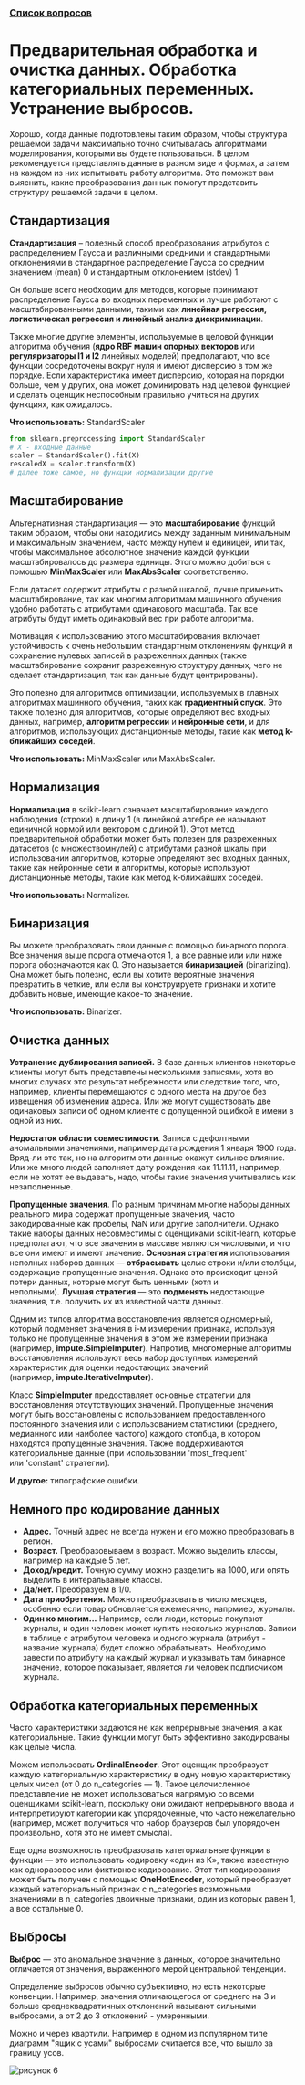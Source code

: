 ### [Список вопросов](main.md)

# Предварительная обработка и очистка данных. Обработка категориальных переменных. Устранение выбросов.

Хорошо, когда данные подготовлены таким образом, чтобы структура решаемой задачи максимально точно считывалась алгоритмами моделирования, которыми вы будете пользоваться. В целом рекомендуется представлять данные в разном виде и формах, а затем на каждом из них испытывать работу алгоритма. Это поможет вам выяснить, какие преобразования данных помогут представить структуру решаемой задачи в целом.

## Стандартизация

**Стандартизация** – полезный способ преобразования атрибутов с распределением Гаусса и различными средними и стандартными отклонениями в стандартное распределение Гаусса со средним значением (mean) 0 и стандартным отклонением (stdev) 1.

Он больше всего необходим для методов, которые принимают распределение Гаусса во входных переменных и лучше работают с масштабированными данными, такими как **линейная регрессия, логистическая регрессия и линейный анализ дискриминации**.

Также многие другие элементы, используемые в целовой функции алгоритма обучения (**ядро ​​RBF машин опорных векторов** или **регуляризаторы l1 и l2** линейных моделей) предполагают, что все функции сосредоточены вокруг нуля и имеют дисперсию в том же порядке. Если характеристика имеет дисперсию, которая на порядки больше, чем у других, она может доминировать над целевой функцией и сделать оценщик неспособным правильно учиться на других функциях, как ожидалось.

**Что использовать:** StandardScaler

``` python
from sklearn.preprocessing import StandardScaler
# X - входные данные
scaler = StandardScaler().fit(X)
rescaledX = scaler.transform(X)
# далее тоже самое, но функции нормализации другие
```

## Масштабирование

Альтернативная стандартизация — это **масштабирование** функций таким образом, чтобы они находились между заданным минимальным и максимальным значением, часто между нулем и единицей, или так, чтобы максимальное абсолютное значение каждой функции масштабировалось до размера единицы. Этого можно добиться с помощью **MinMaxScaler** или **MaxAbsScaler** соответственно.

Если датасет содержит атрибуты с разной шкалой, лучше применить масштабирование, так как многим алгоритмам машинного обучения удобно работать с атрибутами одинакового масштаба. Так все атрибуты будут иметь одинаковый вес при работе алгоритма.

Мотивация к использованию этого масштабирования включает устойчивость к очень небольшим стандартным отклонениям функций и сохранение нулевых записей в разреженных данных (также масштабирование сохранит разреженную структуру данных, чего не сделает стандартизация, так как данные будут центрированы).

Это полезно для алгоритмов оптимизации, используемых в главных алгоритмах машинного обучения, таких как **градиентный спуск**. Это также полезно для алгоритмов, которые определяют вес входных данных, например, **алгоритм регрессии** и **нейронные сети**, и для алгоритмов, использующих дистанционные методы, такие как **метод k-ближайших соседей**.


**Что использовать:** MinMaxScaler или MaxAbsScaler.

## Нормализация

**Нормализация** в scikit-learn означает масштабирование каждого наблюдения (строки) в длину 1 (в линейной алгебре ее называют единичной нормой или вектором с длиной 1). Этот метод предварительной обработки может быть полезен для разреженных датасетов (с множествомнулей) с атрибутами разной шкалы при использовании алгоритмов, которые определяют вес входных данных, такие как нейронные сети и алгоритмы, которые используют дистанционные методы, такие как метод k-ближайших соседей.

**Что использовать:** Normalizer.

## Бинаризация

Вы можете преобразовать свои данные с помощью бинарного порога. Все значения выше порога отмечаются 1, а все равные или или ниже порога обозначаются как 0. Это называется **бинаризацией** (binarizing). Она может быть полезно, если вы хотите вероятные значения превратить в четкие, или если вы конструируете признаки и хотите добавить новые, имеющие
какое-то значение.

**Что использовать:** Binarizer.

## Очистка данных

**Устранение дублирования записей.** В базе данных клиентов некоторые клиенты могут быть представлены несколькими записями, хотя во многих случаях это результат небрежности или следствие того, что, например, клиенты перемещаются
с одного места на другое без извещения об изменении адреса. Или же могут существовать две одинаковых записи об одном клиенте с допущенной ошибкой в имени в одной из них.

**Недостаток области совместимости**. Записи с дефолтными аномальными значениями, например дата рождения 1 января 1900 года. Вряд-ли это так, но на алгоритм эти данные окажут сильное влияние. Или же много людей заполняет дату рождения как 11.11.11, например, если не хотят ее выдавать, надо, чтобы такие значения учитывались как незаполненные.

**Пропущенные значения**. По разным причинам многие наборы данных реального мира содержат пропущенные значения, часто закодированные как пробелы, NaN или другие заполнители. Однако такие наборы данных несовместимы с оценщиками scikit-learn, которые предполагают, что все значения в массиве являются числовыми, и что все они имеют и имеют значение. **Основная стратегия** использования неполных наборов данных — **отбрасывать** целые строки и/или столбцы, содержащие пропущенные значения. Однако это происходит ценой потери данных, которые могут быть ценными (хотя и неполными). **Лучшая стратегия** — это **подменять** недостающие значения, т.е. получить их из известной части данных.

Одним из типов алгоритма восстановления является одномерный, который подменяет значения в i-м измерении признака, используя только не пропущенные значения в этом же измерении признака (например, **impute.SimpleImputer**). Напротив, многомерные алгоритмы восстановления используют весь набор доступных измерений характеристик для оценки недостающих значений (например, **impute.IterativeImputer**).

Класс **SimpleImputer** предоставляет основные стратегии для восстановления отсутствующих значений. Пропущенные значения могут быть восстановлены с использованием предоставленного постоянного значения или с использованием статистики (среднего, медианного или наиболее частого) каждого столбца, в котором находятся пропущенные значения. Также поддерживаются категориальные данные (при использовании 'most_frequent' или 'constant' стратегии).


**И другое:** типографские ошибки.

## Немного про кодирование данных

- **Адрес.** Точный адрес не всегда нужен и его можно преобразовать в регион.
- **Возраст.** Преобразовываем в возраст. Можно выделить классы, например на каждые 5 лет.
- **Доход/кредит.** Точную сумму можно разделить на 1000, или опять выделить в интеральваные классы.
- **Да/нет.** Преобразуем в 1/0.
- **Дата приобретения.** Можно преобразовать в число месяцев, особенно если товар обновляется ежемесячно, напрмиер, журналы.
- **Один ко многим...** Например, если люди, которые покупают журналы, и один человек может купить несколько журналов. Записи в таблице с атрибутом человека и одного журнала (атрибут - название журнала) будет сложно обрабатывать. Необходимо завести по атрибуту на каждый журнал и указывать там бинарное значение, которое показывает, является ли человек подписчиком журнала.

## Обработка категориальных переменных

Часто характеристики задаются не как непрерывные значения, а как категориальные. Такие функции могут быть эффективно закодированы как целые числа.

Можем использовать **OrdinalEncoder**. Этот оценщик преобразует каждую категориальную характеристику в одну новую характеристику целых чисел (от 0 до n_categories — 1). Такое целочисленное представление не может использоваться напрямую со всеми оценщиками scikit-learn, поскольку они ожидают непрерывного ввода и интерпретируют категории как упорядоченные, что часто нежелательно (например, может получиться что набор браузеров был упорядочен произвольно, хотя это не имеет смысла).

Еще одна возможность преобразовать категориальные функции в функции — это использовать кодировку «один из K», также известную как одноразовое или фиктивное кодирование. Этот тип кодирования может быть получен с помощью **OneHotEncoder**, который преобразует каждый категориальный признак с n_categories возможными значениями в n_categories двоичные признаки, один из которых равен 1, а все остальные 0.

## Выбросы

**Выброс** — это аномальное значение в данных, которое значительно отличается от значения, выраженного мерой центральной тенденции.

Определение выбросов обычно субъективно, но есть некоторые конвенции. Например, значения отличающегося от среднего на 3 и больше среднеквадратичных отклонений называют сильными выбросами, а от 2 до 3 отклонений - умеренными.

Можно и через квартили. Например в одном из популярном типе диаграмм "ящик с усами" выбросами считается все, что вышло за границу усов.

![рисунок 6](pics/pic6.bmp)



